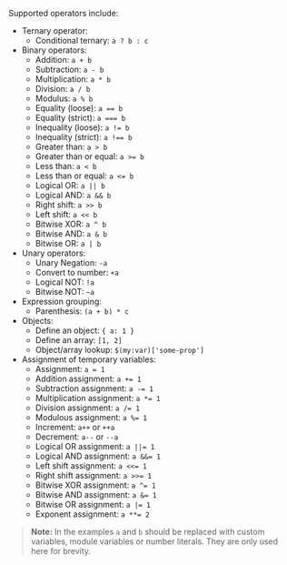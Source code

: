 Supported operators include:

- Ternary operator:
  - Conditional ternary: `a ? b : c`
- Binary operators:
  - Addition: `a + b`
  - Subtraction: `a - b`
  - Multiplication: `a * b`
  - Division: `a / b`
  - Modulus: `a % b`
  - Equality (loose): `a == b`
  - Equality (strict): `a === b`
  - Inequality (loose): `a != b`
  - Inequality (strict): `a !== b`
  - Greater than: `a > b`
  - Greater than or equal: `a >= b`
  - Less than: `a < b`
  - Less than or equal: `a <= b`
  - Logical OR: `a || b`
  - Logical AND: `a && b`
  - Right shift: `a >> b`
  - Left shift: `a << b`
  - Bitwise XOR: `a ^ b`
  - Bitwise AND: `a & b`
  - Bitwise OR: `a | b`
- Unary operators:
  - Unary Negation: `-a`
  - Convert to number: `+a`
  - Logical NOT: `!a`
  - Bitwise NOT: `~a`
- Expression grouping:
  - Parenthesis: `(a + b) * c`
- Objects:
  - Define an object: `{ a: 1 }`
  - Define an array: `[1, 2]`
  - Object/array lookup: `$(my:var)['some-prop']`
- Assignment of temporary variables:
  - Assignment: `a = 1`
  - Addition assignment: `a += 1`
  - Subtraction assignment: `a -= 1`
  - Multiplication assignment: `a *= 1`
  - Division assignment: `a /= 1`
  - Modulous assignment: `a %= 1`
  - Increment: `a++` or `++a`
  - Decrement: `a--` or `--a`
  - Logical OR assignment: `a ||= 1`
  - Logical AND assignment: `a &&= 1`
  - Left shift assignment: `a <<= 1`
  - Right shift assignment: `a >>= 1`
  - Bitwise XOR assignment: `a ^= 1`
  - Bitwise AND assignment: `a &= 1`
  - Bitwise OR assignment: `a |= 1`
  - Exponent assignment: `a **= 2`

> **Note:** In the examples `a` and `b` should be replaced with custom variables, module variables or number literals. They are only used here for brevity.
